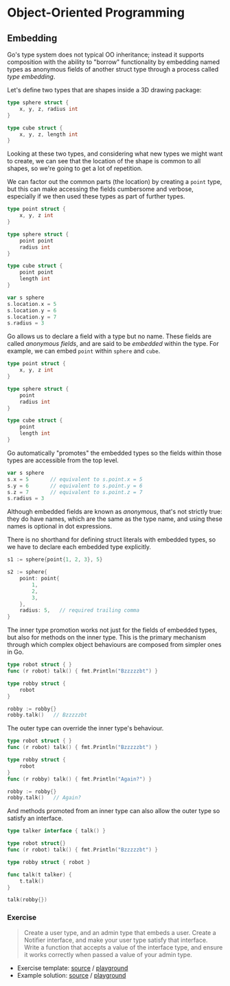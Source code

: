 # Object-Oriented Programming

## Embedding

Go's type system does not typical OO inheritance; instead it supports
composition with the ability to "borrow" functionality by embedding named types
as anonymous fields of another struct type through a process called _type
embedding_.

Let's define two types that are shapes inside a 3D drawing package:

```go
type sphere struct {
	x, y, z, radius int
}

type cube struct {
	x, y, z, length int
}
```

Looking at these two types, and considering what new types we might want to
create, we can see that the location of the shape is common to all shapes, so
we're going to get a lot of repetition.

We can factor out the common parts (the location) by creating a `point` type,
but this can make accessing the fields cumbersome and verbose, especially if we
then used these types as part of further types.

```go
type point struct {
	x, y, z int
}

type sphere struct {
	point point
	radius int
}

type cube struct {
	point point
	length int
}

var s sphere
s.location.x = 5
s.location.y = 6
s.location.y = 7
s.radius = 3
```

Go allows us to declare a field with a type but no name.  These fields are
called _anonymous fields_, and are said to be _embedded_ within the type.  For
example, we can embed `point` within `sphere` and `cube`.


```go
type point struct {
	x, y, z int
}

type sphere struct {
	point
	radius int
}

type cube struct {
	point
	length int
}
```

Go automatically "promotes" the embedded types so the fields within those types
are accessible from the top level.

```go
var s sphere
s.x = 5       // equivalent to s.point.x = 5
s.y = 6       // equivalent to s.point.y = 6
s.z = 7       // equivalent to s.point.z = 7
s.radius = 3
```

Although embedded fields are known as _anonymous_, that's not strictly true:
they do have names, which are the same as the type name, and using these names
is optional in dot expressions.

There is no shorthand for defining struct literals with embedded types, so we
have to declare each embedded type explicitly.

```go
s1 := sphere{point{1, 2, 3}, 5}

s2 := sphere{
	point: point{
		1,
		2,
		3,
	},
	radius: 5,   // required trailing comma
}
```

The inner type promotion works not just for the fields of embedded types, but
also for methods on the inner type. This is the primary mechanism through which
complex object behaviours are composed from simpler ones in Go.

```go
type robot struct { }
func (r robot) talk() { fmt.Println("Bzzzzzbt") }

type robby struct {
	robot
}

robby := robby{}
robby.talk()   // Bzzzzzbt
```

The outer type can override the inner type's behaviour.

```go
type robot struct { }
func (r robot) talk() { fmt.Println("Bzzzzzbt") }

type robby struct {
	robot
}
func (r robby) talk() { fmt.Println("Again?") }

robby := robby{}
robby.talk()   // Again?
```

And methods promoted from an inner type can also allow the outer type so
satisfy an interface.

```go
type talker interface { talk() }

type robot struct{}
func (r robot) talk() { fmt.Println("Bzzzzzbt") }

type robby struct { robot }

func talk(t talker) {
	t.talk()
}

talk(robby{})
```

### Exercise

> Create a user type, and an admin type that embeds a user. Create a Notifier
> interface, and make your user type satisfy that interface. Write a function
> that accepts a value of the interface type, and ensure it works correctly
> when passed a value of your admin type.

* Exercise template: [source][ts] / [playground][tp]
* Example solution: [source][ss] / [playground][sp]

[ts]: exercises/embedding/template/embedding.go
[tp]: http://play.golang.org/p/5qrrcfHdiZ
[ss]: exercises/embedding/solution/embedding.go
[sp]: http://play.golang.org/p/BU033x1m6s
